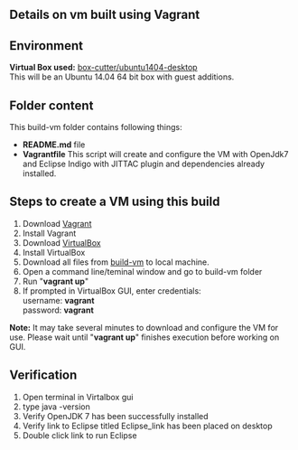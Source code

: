Details on vm built using Vagrant
------

Environment
------
__Virtual Box used:__ [box-cutter/ubuntu1404-desktop](https://atlas.hashicorp.com/box-cutter/boxes/ubuntu1404-desktop)  
This will be an Ubuntu 14.04 64 bit box with guest additions.

Folder content
-----
This build-vm folder contains following things:
- __README.md__ file
- __Vagrantfile__  This script will create and configure the VM with OpenJdk7 and Eclipse Indigo with JITTAC plugin and dependencies already installed.


Steps to create a VM using this build
-----

1. Download [Vagrant](https://www.vagrantup.com/)
2. Install Vagrant
3. Download [VirtualBox](https://www.virtualbox.org/wiki/Downloads)
4. Install VirtualBox
5. Download all files from [build-vm](https://github.com/SoftwareEngineeringToolDemos/ICSE-2013-JITTAC/tree/master/build-vm) to local machine.
6. Open a command line/teminal window and go to build-vm folder
7. Run "__vagrant up__"
8. If prompted in VirtualBox GUI, enter credentials:  
username: __vagrant__  
password: __vagrant__

**Note:** It may take several minutes to download and configure the VM for use. Please wait until "__vagrant up__" finishes execution before working on GUI.

Verification
-----
1. Open terminal in Virtalbox gui
2. type java -version
3. Verify OpenJDK 7 has been successfully installed
4. Verify link to Eclipse titled Eclipse_link has been placed on desktop
5. Double click link to run Eclipse
